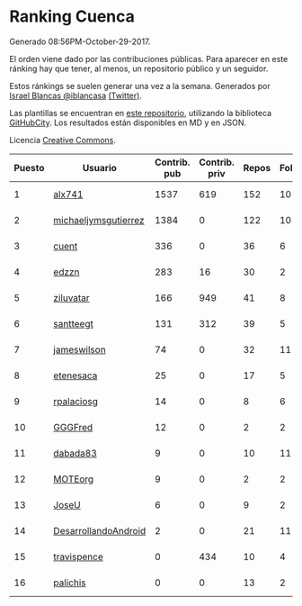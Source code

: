 # Ranking Cuenca

Generado 08:56PM-October-29-2017.

El orden viene dado por las contribuciones públicas. Para aparecer en este ránking hay que tener, al menos, un repositorio público y un seguidor.

Estos ránkings se suelen generar una vez a la semana. Generados por [Israel Blancas @iblancasa](https://github.com/iblancasa/) [(Twitter)](https://twitter.com/iblancasa).

Las plantillas se encuentran en [este repositorio](https://github.com/iblancasa/GH-Spanish-Ranking), utilizando la biblioteca [GitHubCity](https://github.com/iblancasa/GitHubCity). Los resultados están disponibles en MD y en JSON.

Licencia [Creative Commons](https://creativecommons.org/licenses/by/4.0/).

| Puesto   |  Usuario  | Contrib. pub | Contrib. priv |Repos| Followers | Desde |  Avatar  |
|----------|-----------|--------------|---------------|-----|-----------|-------|----------|
|1|[alx741](https://github.com/alx741)|1537|619|152|10|2012-10-12|![alx741](https://avatars0.githubusercontent.com/u/2545720)|
|2|[michaeljymsgutierrez](https://github.com/michaeljymsgutierrez)|1384|0|122|10|2016-05-30|![michaeljymsgutierrez](https://avatars0.githubusercontent.com/u/19644179)|
|3|[cuent](https://github.com/cuent)|336|0|36|6|2013-08-17|![cuent](https://avatars3.githubusercontent.com/u/5248968)|
|4|[edzzn](https://github.com/edzzn)|283|16|30|2|2015-10-02|![edzzn](https://avatars1.githubusercontent.com/u/14936466)|
|5|[ziluvatar](https://github.com/ziluvatar)|166|949|41|8|2012-02-09|![ziluvatar](https://avatars2.githubusercontent.com/u/1424663)|
|6|[santteegt](https://github.com/santteegt)|131|312|39|5|2011-07-19|![santteegt](https://avatars1.githubusercontent.com/u/926341)|
|7|[jameswilson](https://github.com/jameswilson)|74|0|32|11|2010-04-14|![jameswilson](https://avatars0.githubusercontent.com/u/243532)|
|8|[etenesaca](https://github.com/etenesaca)|25|0|17|5|2013-02-14|![etenesaca](https://avatars2.githubusercontent.com/u/3594639)|
|9|[rpalaciosg](https://github.com/rpalaciosg)|14|0|8|6|2015-03-25|![rpalaciosg](https://avatars0.githubusercontent.com/u/11642622)|
|10|[GGGFred](https://github.com/GGGFred)|12|0|2|2|2013-01-15|![GGGFred](https://avatars3.githubusercontent.com/u/3277081)|
|11|[dabada83](https://github.com/dabada83)|9|0|10|11|2010-02-26|![dabada83](https://avatars3.githubusercontent.com/u/211490)|
|12|[MOTEorg](https://github.com/MOTEorg)|9|0|2|2|2013-10-17|![MOTEorg](https://avatars1.githubusercontent.com/u/5705296)|
|13|[JoseU](https://github.com/JoseU)|6|0|9|2|2014-05-08|![JoseU](https://avatars1.githubusercontent.com/u/7528517)|
|14|[DesarrollandoAndroid](https://github.com/DesarrollandoAndroid)|2|0|21|11|2014-06-22|![DesarrollandoAndroid](https://avatars2.githubusercontent.com/u/7956170)|
|15|[travispence](https://github.com/travispence)|0|434|10|4|2011-12-02|![travispence](https://avatars2.githubusercontent.com/u/1236534)|
|16|[palichis](https://github.com/palichis)|0|0|13|2|2011-03-29|![palichis](https://avatars1.githubusercontent.com/u/697345)|
